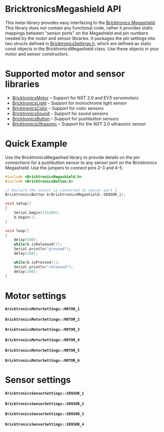 # BricktronicsMegashield API

This meta-library provides easy interfacing to the [Bricktronics Megashield](https://store.wayneandlayne.com/products/bricktronics-megashield-kit.html). This library does not contain any functional code, rather it provides static mappings between "sensor ports" on the Megashield and pin numbers needed by the motor and sensor libraries. It packages the pin settings into two structs defined in [BricktronicsSettings.h](utility/BricktronicsSettings.h), which are defined as static const objects in the BricktronicsMegashield class. Use these objects in your motor and sensor constructors.

# Supported motor and sensor libraries

* [BricktronicsMotor](https://github.com/wayneandlayne/BricktronicsMotor) – Support for NXT 2.0 and EV3 servomotors
* [BricktronicsLight](https://github.com/wayneandlayne/BricktronicsLight) – Support for monochrome light sensor
* [BricktronicsColor](https://github.com/wayneandlayne/BricktronicsColor) – Support for color sensors
* [BricktronicsSound](https://github.com/wayneandlayne/BricktronicsSound) – Support for sound sensors
* [BricktronicsButton](https://github.com/wayneandlayne/BricktronicsButton) – Support for pushbutton sensors
* [BricktronicsUltrasonic](https://github.com/wayneandlayne/BricktronicsUltrasonic) – Support for the NXT 2.0 ultrasonic sensor

# Quick Example

Use the BricktronicsMegashied library to provide details on the pin connections for a pushbutton sensor to any sensor port on the Bricktronics Megashield. Use the jumpers to connect pins 2-3 and 4-5.

```C++
#include <BricktronicsMegashield.h>
#include <BricktronicsButton.h>

// Declare the sensor is connected to sensor port 1
BricktronicsButton b(BricktronicsMegashield::SENSOR_1);

void setup()
{
    Serial.begin(115200);
    b.begin();
}

void loop()
{
    delay(500);
    while(b.isReleased());
    Serial.println("pressed");
    delay(100);

    while(b.isPressed());
    Serial.println("released");
    delay(100);
}
```

# Motor settings

#### `BricktronicsMotorSettings::MOTOR_1`
#### `BricktronicsMotorSettings::MOTOR_2`
#### `BricktronicsMotorSettings::MOTOR_3`
#### `BricktronicsMotorSettings::MOTOR_4`
#### `BricktronicsMotorSettings::MOTOR_5`
#### `BricktronicsMotorSettings::MOTOR_6`

# Sensor settings

#### `BricktronicsSensorSettings::SENSOR_1`
#### `BricktronicsSensorSettings::SENSOR_2`
#### `BricktronicsSensorSettings::SENSOR_3`
#### `BricktronicsSensorSettings::SENSOR_4`

